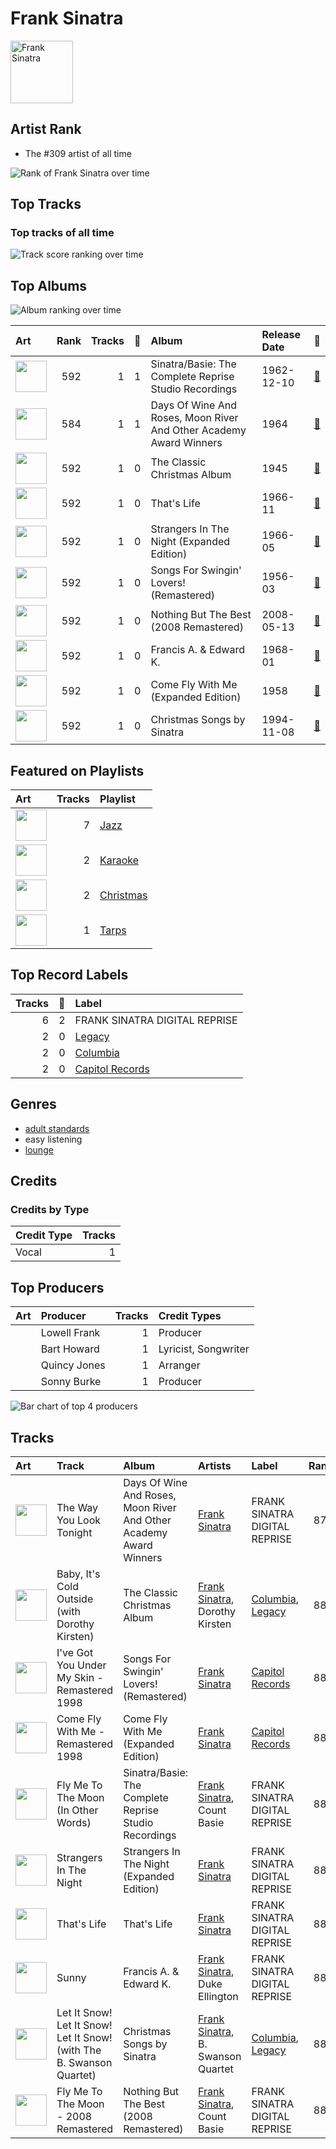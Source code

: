 
# Frank Sinatra


<img src="https://i.scdn.co/image/fc4e0f474fb4c4cb83617aa884dc9fd9822d4411" alt="Frank Sinatra" width="100" />

## Artist Rank
- The #309 artist of all time

![Rank of Frank Sinatra over time](../../images/artists/frank_sinatra/rank_time_series.png)
## Top Tracks


### Top tracks of all time

![Track score ranking over time](../../images/artists/frank_sinatra/track_rank_time_series_score.png)
## Top Albums

![Album ranking over time](../../images/artists/frank_sinatra/album_rank_time_series.png)

| Art | Rank | Tracks | 💚 | Album | Release Date | 🔗 |
|:---|---:|---:|---:|:---|:---|:---|
| <img src="https://i.scdn.co/image/ab67616d0000b273cb81eb3c1238c60f2bbfd3b5" alt="" width="50" /> | 592 | 1 | 1 | Sinatra/Basie: The Complete Reprise Studio Recordings | 1962-12-10 | [🔗](https://open.spotify.com/album/2NCtCObbmJoJnplsR5mLAl) |
| <img src="https://i.scdn.co/image/ab67616d0000b273ff0dae802acb38075786b58c" alt="" width="50" /> | 584 | 1 | 1 | Days Of Wine And Roses, Moon River And Other Academy Award Winners | 1964 | [🔗](https://open.spotify.com/album/7FAo3wmrJNNzz2W5Z5ZG80) |
| <img src="https://i.scdn.co/image/ab67616d0000b2732e1e77d6acadd7e238d7bc42" alt="" width="50" /> | 592 | 1 | 0 | The Classic Christmas Album | 1945 | [🔗](https://open.spotify.com/album/2B9FcHKqz3PWJlh0yGnmM7) |
| <img src="https://i.scdn.co/image/ab67616d0000b2735c21d73934bb9760a2f791a2" alt="" width="50" /> | 592 | 1 | 0 | That's Life | 1966-11 | [🔗](https://open.spotify.com/album/3gNsjaUsu9cRckgUFx5NsY) |
| <img src="https://i.scdn.co/image/ab67616d0000b27350bb7ca1fe7e98df87ce41d9" alt="" width="50" /> | 592 | 1 | 0 | Strangers In The Night (Expanded Edition) | 1966-05 | [🔗](https://open.spotify.com/album/1kyb5tomEXcA106V57puFW) |
| <img src="https://i.scdn.co/image/ab67616d0000b273d7720a6a8b713b833313f396" alt="" width="50" /> | 592 | 1 | 0 | Songs For Swingin' Lovers! (Remastered) | 1956-03 | [🔗](https://open.spotify.com/album/4kca7vXd1Wo5GE2DMafvMc) |
| <img src="https://i.scdn.co/image/ab67616d0000b273b81d66d1416afa139d12767b" alt="" width="50" /> | 592 | 1 | 0 | Nothing But The Best (2008 Remastered) | 2008-05-13 | [🔗](https://open.spotify.com/album/3i67sGIVw8EBlgfSRv3Lj2) |
| <img src="https://i.scdn.co/image/ab67616d0000b2730c981ab72e00803faf1bbcae" alt="" width="50" /> | 592 | 1 | 0 | Francis A. & Edward K. | 1968-01 | [🔗](https://open.spotify.com/album/5GFkm37IrMR9a4rc6JABkw) |
| <img src="https://i.scdn.co/image/ab67616d0000b273068a5559744d17bd5e871740" alt="" width="50" /> | 592 | 1 | 0 | Come Fly With Me (Expanded Edition) | 1958 | [🔗](https://open.spotify.com/album/66v9QmjAj0Wwhh2OpbU4BE) |
| <img src="https://i.scdn.co/image/ab67616d0000b273df1066335619efa75889bcfc" alt="" width="50" /> | 592 | 1 | 0 | Christmas Songs by Sinatra | 1994-11-08 | [🔗](https://open.spotify.com/album/4XbPmVHP7EYBMoE7ZVjKCU) |

## Featured on Playlists
| Art | Tracks | Playlist |
|:---|---:|:---|
| <img src="https://mosaic.scdn.co/640/ab67616d00001e02792cd65d020fd66224b5b025ab67616d00001e02807cc4e6a97c1a67c8b69803ab67616d00001e02a1113af3a19a41dc8eec534eab67616d00001e02cb81eb3c1238c60f2bbfd3b5" alt="" width="50" /> | 7 | [Jazz](../../playlists/jazz/overview.md) |
| <img src="https://mosaic.scdn.co/640/ab67616d00001e022160c02bc56f192df0f4986bab67616d00001e027cdb143bd2e9906d39c5eb04ab67616d00001e02dc30583ba717007b00cceb25ab67616d00001e02df55e326ed144ab4f5cecf95" alt="" width="50" /> | 2 | [Karaoke](../../playlists/karaoke/overview.md) |
| <img src="https://mosaic.scdn.co/640/ab67616d00001e020c053ee476f7ce576369241eab67616d00001e02119e4094f07a8123b471ac1dab67616d00001e022a0face7d69df61c20a6db2bab67616d00001e02cfbcba7cc35a40e08e5aff67" alt="" width="50" /> | 2 | [Christmas](../../playlists/christmas/overview.md) |
| <img src="https://mosaic.scdn.co/640/ab67616d00001e0203668e3f13559554eca8ccc6ab67616d00001e020eb56329734f9400c1639359ab67616d00001e0214ed51ab46ef0765182bb8a0ab67616d00001e02987a1825341694ec9bc62457" alt="" width="50" /> | 1 | [Tarps](../../playlists/tarps/overview.md) |

## Top Record Labels

| Tracks | 💚 | Label |
|---:|---:|:---|
| 6 | 2 | FRANK SINATRA DIGITAL REPRISE |
| 2 | 0 | [Legacy](../../labels/legacy/overview.md) |
| 2 | 0 | [Columbia](../../labels/columbia/overview.md) |
| 2 | 0 | [Capitol Records](../../labels/capitol_records/overview.md) |

## Genres

- [adult standards](../../genres/adult_standards/overview.md)
- easy listening
- [lounge](../../genres/lounge/overview.md)

## Credits

### Credits by Type

| Credit Type | Tracks |
|:---|---:|
| Vocal | 1 |

## Top Producers

| Art | Producer | Tracks | Credit Types |
|:---|:---|---:|:---|
| | Lowell Frank | 1 | Producer |
| | Bart Howard | 1 | Lyricist, Songwriter |
| | Quincy Jones | 1 | Arranger |
| | Sonny Burke | 1 | Producer |

![Bar chart of top 4 producers](../../images/artists/frank_sinatra/producers.png)
## Tracks

| Art | Track | Album | Artists | Label | Rank | 💚 | 🔗 |
|:---|:---|:---|:---|:---|---:|:---|:---|
| <img src="https://i.scdn.co/image/ab67616d0000b273ff0dae802acb38075786b58c" alt="" width="50" /> | The Way You Look Tonight | Days Of Wine And Roses, Moon River And Other Academy Award Winners | [Frank Sinatra](overview.md) | FRANK SINATRA DIGITAL REPRISE | 875 | 💚 | [🔗](https://open.spotify.com/track/0elmUoU7eMPwZX1Mw1MnQo) |
| <img src="https://i.scdn.co/image/ab67616d0000b2732e1e77d6acadd7e238d7bc42" alt="" width="50" /> | Baby, It's Cold Outside (with Dorothy Kirsten) | The Classic Christmas Album | [Frank Sinatra](overview.md), Dorothy Kirsten | [Columbia](../../labels/columbia), [Legacy](../../labels/legacy) | 882 | | [🔗](https://open.spotify.com/track/3wvG6oGSZ6c7oskNDsI1CY) |
| <img src="https://i.scdn.co/image/ab67616d0000b273d7720a6a8b713b833313f396" alt="" width="50" /> | I've Got You Under My Skin - Remastered 1998 | Songs For Swingin' Lovers! (Remastered) | [Frank Sinatra](overview.md) | [Capitol Records](../../labels/capitol_records) | 882 | | [🔗](https://open.spotify.com/track/3aEJMh1cXKEjgh52claxQp) |
| <img src="https://i.scdn.co/image/ab67616d0000b273068a5559744d17bd5e871740" alt="" width="50" /> | Come Fly With Me - Remastered 1998 | Come Fly With Me (Expanded Edition) | [Frank Sinatra](overview.md) | [Capitol Records](../../labels/capitol_records) | 882 | | [🔗](https://open.spotify.com/track/4hHbeIIKO5Y5uLyIEbY9Gn) |
| <img src="https://i.scdn.co/image/ab67616d0000b273cb81eb3c1238c60f2bbfd3b5" alt="" width="50" /> | Fly Me To The Moon (In Other Words) | Sinatra/Basie: The Complete Reprise Studio Recordings | [Frank Sinatra](overview.md), Count Basie | FRANK SINATRA DIGITAL REPRISE | 882 | 💚 | [🔗](https://open.spotify.com/track/5b7OgznPJJr1vHNYGyvxau) |
| <img src="https://i.scdn.co/image/ab67616d0000b27350bb7ca1fe7e98df87ce41d9" alt="" width="50" /> | Strangers In The Night | Strangers In The Night (Expanded Edition) | [Frank Sinatra](overview.md) | FRANK SINATRA DIGITAL REPRISE | 882 | | [🔗](https://open.spotify.com/track/74VR3AkGPhbYXnxcOYa16x) |
| <img src="https://i.scdn.co/image/ab67616d0000b2735c21d73934bb9760a2f791a2" alt="" width="50" /> | That's Life | That's Life | [Frank Sinatra](overview.md) | FRANK SINATRA DIGITAL REPRISE | 882 | | [🔗](https://open.spotify.com/track/4FmCUATNIarCQh72JYdvnm) |
| <img src="https://i.scdn.co/image/ab67616d0000b2730c981ab72e00803faf1bbcae" alt="" width="50" /> | Sunny | Francis A. & Edward K. | [Frank Sinatra](overview.md), Duke Ellington | FRANK SINATRA DIGITAL REPRISE | 882 | | [🔗](https://open.spotify.com/track/6F3nsVon7E81tvTr2TsUrN) |
| <img src="https://i.scdn.co/image/ab67616d0000b273df1066335619efa75889bcfc" alt="" width="50" /> | Let It Snow! Let It Snow! Let It Snow! (with The B. Swanson Quartet) | Christmas Songs by Sinatra | [Frank Sinatra](overview.md), B. Swanson Quartet | [Columbia](../../labels/columbia), [Legacy](../../labels/legacy) | 882 | | [🔗](https://open.spotify.com/track/4kKdvXD0ez7jp1296JmAts) |
| <img src="https://i.scdn.co/image/ab67616d0000b273b81d66d1416afa139d12767b" alt="" width="50" /> | Fly Me To The Moon - 2008 Remastered | Nothing But The Best (2008 Remastered) | [Frank Sinatra](overview.md), Count Basie | FRANK SINATRA DIGITAL REPRISE | 882 | | [🔗](https://open.spotify.com/track/7FXj7Qg3YorUxdrzvrcY25) |
